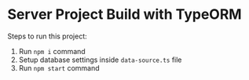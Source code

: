 # Server Project Build with TypeORM

Steps to run this project:

1. Run `npm i` command
2. Setup database settings inside `data-source.ts` file
3. Run `npm start` command
